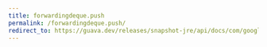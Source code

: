 ```yaml
---
title: forwardingdeque.push
permalink: /forwardingdeque.push/
redirect_to: https://guava.dev/releases/snapshot-jre/api/docs/com/google/common/collect/ForwardingDeque.html#push-E-
---
```

